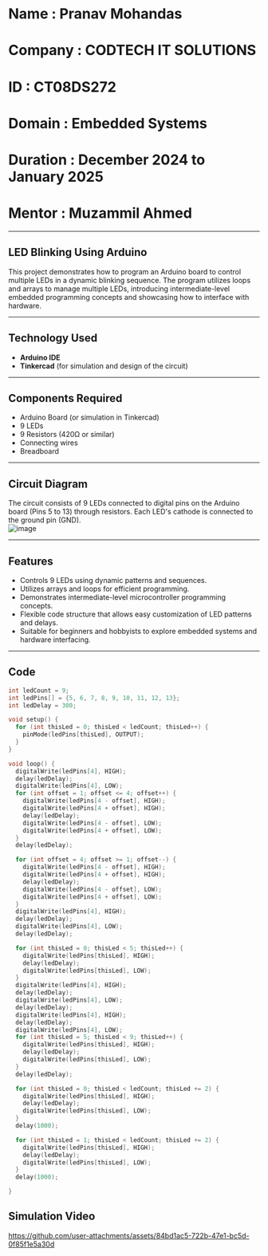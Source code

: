 
# Name : Pranav Mohandas
# Company : CODTECH IT SOLUTIONS
# ID : CT08DS272
# Domain : Embedded Systems
# Duration : December 2024 to January 2025
# Mentor : Muzammil Ahmed
---

## LED Blinking Using Arduino  

This project demonstrates how to program an Arduino board to control multiple LEDs in a dynamic blinking sequence. The program utilizes loops and arrays to manage multiple LEDs, introducing intermediate-level embedded programming concepts and showcasing how to interface with hardware.  

---

## Technology Used  
- **Arduino IDE**  
- **Tinkercad** (for simulation and design of the circuit)  

---

## Components Required  
- Arduino Board (or simulation in Tinkercad)  
- 9 LEDs  
- 9 Resistors (420Ω or similar)  
- Connecting wires  
- Breadboard  

---

## Circuit Diagram  
The circuit consists of 9 LEDs connected to digital pins on the Arduino board (Pins 5 to 13) through resistors. Each LED's cathode is connected to the ground pin (GND).  
![image](https://github.com/user-attachments/assets/3bb334d1-db41-4f6f-a244-22b8ee9fdafd)



---

## Features  
- Controls 9 LEDs using dynamic patterns and sequences.  
- Utilizes arrays and loops for efficient programming.  
- Demonstrates intermediate-level microcontroller programming concepts.  
- Flexible code structure that allows easy customization of LED patterns and delays.  
- Suitable for beginners and hobbyists to explore embedded systems and hardware interfacing.  

---

## Code  

```cpp
int ledCount = 9; 
int ledPins[] = {5, 6, 7, 8, 9, 10, 11, 12, 13}; 
int ledDelay = 300;

void setup() { 
  for (int thisLed = 0; thisLed < ledCount; thisLed++) { 
    pinMode(ledPins[thisLed], OUTPUT); 
  } 
}

void loop() { 
  digitalWrite(ledPins[4], HIGH); 
  delay(ledDelay); 
  digitalWrite(ledPins[4], LOW); 
  for (int offset = 1; offset <= 4; offset++) { 
    digitalWrite(ledPins[4 - offset], HIGH); 
    digitalWrite(ledPins[4 + offset], HIGH); 
    delay(ledDelay); 
    digitalWrite(ledPins[4 - offset], LOW); 
    digitalWrite(ledPins[4 + offset], LOW); 
  } 
  delay(ledDelay);

  for (int offset = 4; offset >= 1; offset--) { 
    digitalWrite(ledPins[4 - offset], HIGH); 
    digitalWrite(ledPins[4 + offset], HIGH); 
    delay(ledDelay); 
    digitalWrite(ledPins[4 - offset], LOW); 
    digitalWrite(ledPins[4 + offset], LOW); 
  } 
  digitalWrite(ledPins[4], HIGH); 
  delay(ledDelay); 
  digitalWrite(ledPins[4], LOW); 
  delay(ledDelay);

  for (int thisLed = 0; thisLed < 5; thisLed++) { 
    digitalWrite(ledPins[thisLed], HIGH); 
    delay(ledDelay); 
    digitalWrite(ledPins[thisLed], LOW); 
  } 
  digitalWrite(ledPins[4], HIGH); 
  delay(ledDelay); 
  digitalWrite(ledPins[4], LOW); 
  delay(ledDelay); 
  digitalWrite(ledPins[4], HIGH); 
  delay(ledDelay); 
  digitalWrite(ledPins[4], LOW); 
  for (int thisLed = 5; thisLed < 9; thisLed++) { 
    digitalWrite(ledPins[thisLed], HIGH); 
    delay(ledDelay); 
    digitalWrite(ledPins[thisLed], LOW); 
  } 
  delay(ledDelay);

  for (int thisLed = 0; thisLed < ledCount; thisLed += 2) { 
    digitalWrite(ledPins[thisLed], HIGH); 
    delay(ledDelay); 
    digitalWrite(ledPins[thisLed], LOW); 
  } 
  delay(1000);

  for (int thisLed = 1; thisLed < ledCount; thisLed += 2) { 
    digitalWrite(ledPins[thisLed], HIGH); 
    delay(ledDelay); 
    digitalWrite(ledPins[thisLed], LOW); 
  } 
  delay(1000); 

}
```
## Simulation Video

https://github.com/user-attachments/assets/84bd1ac5-722b-47e1-bc5d-0f85f1e5a30d



